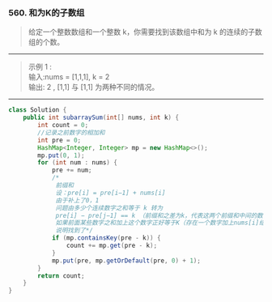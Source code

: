 ### 560. 和为K的子数组

>给定一个整数数组和一个整数 k，你需要找到该数组中和为 k 的连续的子数组的个数。  
***
>示例 1 :  
>输入:nums = [1,1,1], k = 2  
>输出: 2 , [1,1] 与 [1,1] 为两种不同的情况。  
***
```java
class Solution {
    public int subarraySum(int[] nums, int k) {
        int count = 0;
        //记录之前数字的相加和
        int pre = 0;
        HashMap<Integer, Integer> mp = new HashMap<>();
        mp.put(0, 1);
        for (int num : nums) {
            pre += num;
            /*
             前缀和
             设：pre[i] = pre[i−1] + nums[i]
             由于补上了0，1 
             问题由多少个连续数字之和等于 k 转为
             pre[i] − pre[j−1] == k （前缀和之差为k，代表这两个前缀和中间的数字相加就是K）
             如果前面某些数字之和加上这个数字正好等于K（存在一个数字加上nums[i]结果为K
             说明找到了*/
            if (mp.containsKey(pre - k)) {
                count += mp.get(pre - k);
            }
            mp.put(pre, mp.getOrDefault(pre, 0) + 1);
        }
        return count;
    }
}
```
